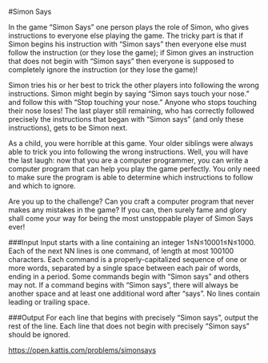 #Simon Says

In the game “Simon Says” one person plays the role of Simon, who gives instructions to everyone else playing the game. The tricky part is that if Simon begins his instruction with “Simon says” then everyone else must follow the instruction (or they lose the game); if Simon gives an instruction that does not begin with “Simon says” then everyone is supposed to completely ignore the instruction (or they lose the game)!

Simon tries his or her best to trick the other players into following the wrong instructions. Simon might begin by saying “Simon says touch your nose.” and follow this with “Stop touching your nose.” Anyone who stops touching their nose loses! The last player still remaining, who has correctly followed precisely the instructions that began with “Simon says” (and only these instructions), gets to be Simon next.

As a child, you were horrible at this game. Your older siblings were always able to trick you into following the wrong instructions. Well, you will have the last laugh: now that you are a computer programmer, you can write a computer program that can help you play the game perfectly. You only need to make sure the program is able to determine which instructions to follow and which to ignore.

Are you up to the challenge? Can you craft a computer program that never makes any mistakes in the game? If you can, then surely fame and glory shall come your way for being the most unstoppable player of Simon Says ever!

###Input
Input starts with a line containing an integer 1≤N≤10001≤N≤1000. Each of the next NN lines is one command, of length at most 100100 characters. Each command is a properly-capitalized sequence of one or more words, separated by a single space between each pair of words, ending in a period. Some commands begin with “Simon says” and others may not. If a command begins with “Simon says”, there will always be another space and at least one additional word after “says”. No lines contain leading or trailing space.

###Output
For each line that begins with precisely “Simon says”, output the rest of the line. Each line that does not begin with precisely “Simon says” should be ignored.

https://open.kattis.com/problems/simonsays